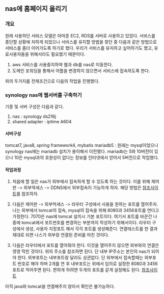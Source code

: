 ## nas에 홈페이지 올리기
### 개요
원래 사용하던 서비스 모델은 아마존 EC2, RDS를 서버로 사용하고 있었다.
서비스를 중단할 상황에 처하게 되었으나 서비스를 유지할 방법을 찾던 중 다음과 같은 방법으로 서비스를 좀더 이어가도록 하기로 했다.
우리가 서비스를 유지하고 싶어하기도 했고, 유료사용자들을 위해서라도 필요했기 때문이다.

1. aws 서비스를 사용중지하며 웹과 db를 nas로 이동한다.
2. 도메인 포워딩을 통해서 어플을 변경하지 않으면서 서비스에 접속하도록 한다.

위의 두가지를 전제조건으로 다음의 작업을 진행했다.

### synology nas에 웹서버를 구축하기
기종 및 서버 구성은 다음과 같다.
1. nas : synology ds216j
2. shared adapter : iptime A604

#### 서버구성
tomcat7, java8, spring framework4, mybatis
mariadb5 : 원래는 mysql이었으나 synology nas에는 mariadb 설치가 용이해서 이전했다.
mariadb는 5와 10버전이 있으나 10은 mysql과의 호완성이 없다는 정보를 인터넷에서 얻어서 5버전으로 작업했다.

#### 작업과정
1. 처음에 할 일은 nas가 외부에서 접속하게 할 수 있도록 하는 것이다. 이를 위해
제어판 -> 외부억세스 -> DDNS에서 외부접속이 가능하게 하자.
해당 방법은 <a href="https://nas.moe/archives/648" target="_blank">참조사이트</a>를 참조하자.

2. 다음은 제어판 -> 외부억세스 -> 라우터 구성에서 사용을 원하는 포트를 열어주자.
나는 외부에서 tomcat의 접속, mysql의 접속을 위해 8080과 3456포트를 연다고 가정한다.
7070은 nas에 tomcat 설치시 기본 포트이다. 여기서 포트를 바꾼건 나중에 tomcat에서 포트번호를 변경하는 부분까지 작성하기 위해서이다.
라우터 구성에서 생성, 사용자 지정포트 해서 각각 포트를 생성해준다.
연결테스트를 한 결과 재대로 되면 나스가 외부랑 연결된 준비를 마친 것이다.

3. 다음은 라우터에서 포트를 열어줘야 한다. 이것을 열어주지 않으면 외부와의
연결은 영영 막힌 것이다.
위의 주소를 참조하면 된다. 단 내부 IP주소는 본인의 nas가 되어야 한다.
외부포트는 내부포트랑 달라도 상관없다. 단 외부에서 접속할때는 외부포트 번호로 해야 하며
2개를 연 후 내부포트는 위에서 임의로 설정한 8080과 3456포트로 적어주면 된다.
편하게 하려면 두개의 포트를 같게 설정해도 된다.
<a href="http://brand-me.tistory.com/194" target="_blank">참조사이트</a>

아직 java와 tomcat을 연결해주지 않아서 확인은 불가능하다.
